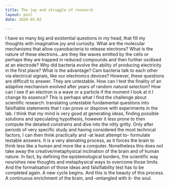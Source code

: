 ```yaml
---
title: The joy and struggle of research
layout: post
date: 2020-05-02

---
```


I have so many big and existential questions in my head, that fill my thoughts with imaginative joy and curiosity. What are the molecular mechanisms that allow cyanobacteria to release electrons? What is the nature of these electrons...are they like waves emitted by the cells or perhaps they are trapped in reduced compounds and then further oxidised at an electrode?
Why did bacteria evolve the ability of producing electricity in the first place? What is the advantage? Cam bacteria talk to each other via electrical signals, like our electronics devices?
However, these questions are difficult to answer. They are untestable. How can I test the finality of an adaptive mechanism evolved after years of random natural selection? How can I see if an electron is a wave or a particle if the moment I look at it I change its essence?
This is perhaps what I find the challenge about scientific research: translating untestable fundamental questions into falsifiable statements that I can prove or disprove with experiments in the lab. I think that my mind is very good at generating ideas, finding possible solutions and speculating hypothesis, however it less prone to then compute the detailed constrains and dive into the nitty gritty. Only after periods of very specific study and having considered the most technical factors, I can then think practically and -at least attempt to- formulate testable answers. It is a very alienating process, as it forces the brain to think less like a human and more like a computer. Nonetheless this does not take away the creative/metaphysical inclination of the brain and of human nature. In fact, by defining the epistemological borders, the scientific way nourishes new thoughts and metaphysical ways to overcome those limits. And the formalisation of those ideas and falsifiability test  has to be completed again. A new cycle begins. And this is the beauty of this process. A continuous enrichment of the brain, and -entangled with it- the soul.  
